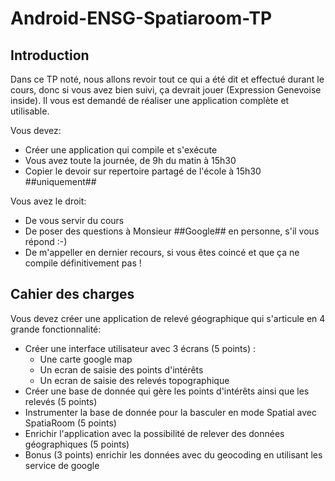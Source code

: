# Android-ENSG-Spatiaroom-TP

## Introduction

Dans ce TP noté, nous allons revoir tout ce qui a été dit et effectué durant le cours, donc si vous avez bien suivi, ça devrait jouer (Expression Genevoise inside).
Il vous est demandé de réaliser une application complète et utilisable.

Vous devez:
- Créer une application qui compile et s'exécute
- Vous avez toute la journée, de 9h du matin à 15h30
- Copier le devoir sur repertoire partagé de l'école à 15h30 ##uniquement##

Vous avez le droit:
- De vous servir du cours
- De poser des questions à Monsieur ##Google## en personne, s'il vous répond :-)
- De m'appeller en dernier recours, si vous êtes coincé et que ça ne compile définitivement pas !

## Cahier des charges

Vous devez créer une application de relevé géographique qui s'articule en 4 grande fonctionnalité:
- Créer une interface utilisateur avec 3 écrans (5 points) :
	- Une carte google map
	- Un ecran de saisie des points d'intérêts
	- Un ecran de saisie des relevés topographique
- Créer une base de donnée qui gère les points d'intérêts ainsi que les relevés (5 points) 
- Instrumenter la base de donnée pour la basculer en mode Spatial avec SpatiaRoom (5 points) 
- Enrichir l'application avec la possibilité de relever des données géographiques (5 points)
- Bonus (3 points) enrichir les données avec du geocoding en utilisant les service de google
